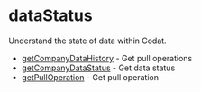 # dataStatus

Understand the state of data within Codat.


* [getCompanyDataHistory](getcompanydatahistory.md) - Get pull operations
* [getCompanyDataStatus](getcompanydatastatus.md) - Get data status
* [getPullOperation](getpulloperation.md) - Get pull operation